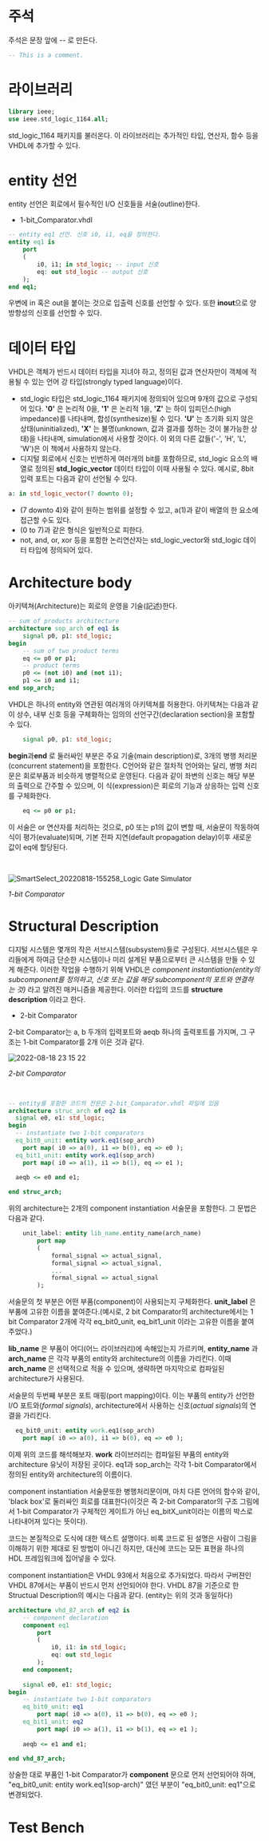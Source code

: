 # 주석
주석은 문장 앞에 -- 로 만든다.

``` VHDL
-- This is a comment.
```

# 라이브러리
``` VHDL
library ieee;
use ieee.std_logic_1164.all;
```

std_logic_1164 패키지를 불러온다. 이 라이브러리는 추가적인 타입, 연산자, 함수 등을 VHDL에 추가할 수 있다.

# entity 선언
entity 선언은 회로에서 필수적인 I/O 신호들을 서술(outline)한다.

+ 1-bit_Comparator.vhdl
``` VHDL
-- entity eq1 선언. 신호 i0, i1, eq을 정의한다.
entity eq1 is
	port
	(
		i0, i1; in std_logic; -- input 신호
		eq: out std_logic -- output 신호
	);
end eq1;
```

우변에 in 혹은 out을 붙이는 것으로 입출력 신호를 선언할 수 있다. 또한 **inout**으로 양방향성의 신호를 선언할 수 있다.

# 데이터 타입
VHDL은 객체가 반드시 데이터 타입을 지녀야 하고, 정의된 값과 연산자만이 객체에 적용될 수 있는 언어 강 타입(strongly typed language)이다.
+ std_logic 타입은 std_logic_1164 패키지에 정의되어 있으며 9개의 값으로 구성되어 있다. **'0'** 은 논리적 0을, **'1'** 은 논리적 1을, **'Z'** 는 하이 임피던스(high impedance)를 나타내며, 합성(synthesize)될 수 있다. **'U'** 는 초기화 되지 않은 상태(uninitialized), **'X'** 는 불명(unknown, 값과 결과를 정하는 것이 불가능한 상태)을 나타내며, simulation에서 사용할 것이다. 이 외의 다른 값들('-', 'H', 'L', 'W')은 이 책에서 사용하지 않는다.
+ 디지털 회로에서 신호는 빈번하게 여러개의 bit를 포함하므로, std_logic 요소의 배열로 정의된 **std_logic_vector** 데이터 타입이 이때 사용될 수 있다. 예시로, 8bit 입력 포트는 다음과 같이 선언될 수 있다.
``` vhdl
a: in std_logic_vector(7 downto 0);
```
+ (7 downto 4)와 같이 원하는 범위를 설정할 수 있고, a(1)과 같이 배열의 한 요소에 접근할 수도 있다.
+ (0 to 7)과 같은 형식은 일반적으로 피한다.
+ not, and, or, xor 등을 포함한 논리연산자는 std_logic_vector와 std_logic 데이터 타입에 정의되어 있다. 

# Architecture body
아키텍쳐(Architecture)는 회로의 운영을 기술(記述)한다.
``` vhdl
-- sum of products architecture
architecture sop_arch of eq1 is 
    signal p0, p1: std_logic;
begin
    -- sum of two product terms
    eq <= p0 or p1;
    -- product terms
    p0 <= (not i0) and (not i1);
    p1 <= i0 and i1;
end sop_arch;
```
VHDL은 하나의 entity와 연관된 여러개의 아키텍쳐를 허용한다.
아키텍쳐는 다음과 같이 상수, 내부 신호 등을 구체화하는 임의의 선언구간(declaration section)을 포함할 수 있다.
``` vhdl
    signal p0, p1: std_logic;
```
**begin**과**end** 로 둘러싸인 부분은 주요 기술(main description)로, 3개의 병행 처리문(concurrent statement)을 포함한다. C언어와 같은 절차적 언어와는 달리, 병행 처리문은 회로부품과 비슷하게 병렬적으로 운영된다.
다음과 같이 좌변의 신호는 해당 부분의 출력으로 간주할 수 있으며, 이 식(expression)은 회로의 기능과 상응하는 입력 신호를 구체화한다.
``` vhdl
    eq <= p0 or p1;
```
이 서술은 or 연산자를 처리하는 것으로, p0 또는 p1의 값이 변할 때, 서술문이 작동하여 식이 평가(evaluate)되며, 기본 전파 지연(default propagation delay)이후 새로운 값이 eq에 할당된다.

<br/>

![SmartSelect_20220818-155258_Logic Gate Simulator](https://user-images.githubusercontent.com/111409004/185324093-1806cfce-cf86-46f4-b6c9-4c2c93ec9026.jpg)

*1-bit Comparator*
<br/>

# Structural Description
디지털 시스템은 몇개의 작은 서브시스템(subsystem)들로 구성된다. 서브시스템은 우리들에게 하여금 단순한 시스템이나 미리 설계된 부품으로부터 큰 시스템을 만들 수 있게 해준다. 이러한 작업을 수행하기 위해 VHDL은 *component instantiation(entity의 subcomponent를 정의하고, 신호 또는 값을 해당 subcomponent의 포트와 연결하는 것)* 라고 알려진 매커니즘을 제공한다. 이러한 타입의 코드를 **structure description** 이라고 한다.

+ 2-bit Comparator

2-bit Comparator는 a, b 두개의 입력포트와 aeqb 하나의 출력포트를 가지며, 그 구조는 1-bit Comparator를 2개 이은 것과 같다. 

![2022-08-18 23 15 22](https://user-images.githubusercontent.com/111409004/185417323-6f3e9218-a524-406f-8d71-b1fe794e9b16.png)

*2-bit Comparator*

<br/>

``` vhdl
-- entity를 포함한 코드의 전문은 2-bit_Comparator.vhdl 파일에 있음
architecture struc_arch of eq2 is
  signal e0, e1: std_logic;
begin
  -- instantiate two 1-bit comparators
  eq_bit0_unit: entity work.eq1(sop_arch)
    port map( i0 => a(0), i1 => b(0), eq => e0 );
  eq_bit1_unit: entity work.eq1(sop_arch)
    port map( i0 => a(1), i1 => b(1), eq => e1 );
  
  aeqb <= e0 and e1;

end struc_arch;
```

위의 architecture는 2개의 component instantiation 서술문을 포함한다. 그 문법은 다음과 같다.

``` vhdl
	unit_label: entity lib_name.entity_name(arch_name)
		port map
		(
			formal_signal => actual_signal,
			formal_signal => actual_signal,
			...
			formal_signal => actual_signal
		);
```

서술문의 첫 부분은 어떤 부품(component)이 사용되는지 구체화한다. **unit_label** 은 부품에 고유한 이름을 붙여준다.(예시로, 2 bit Comparator의 architecture에서는 1 bit Comparator 2개에 각각 eq_bit0_unit, eq_bit1_unit 이라는 고유한 이름을 붙여주었다.)

**lib_name** 은 부품이 어디(어느 라이브러리)에 속해있는지 가르키며, **entity_name** 과 **arch_name** 은 각각 부품의 entity와 architecture의 이름을 가리킨다. 이때 **arch_name** 은 선택적으로 적을 수 있으며, 생략하면 마지막으로 컴파일된 architecture가 사용된다.

서술문의 두번째 부분은 포트 매핑(port mapping)이다. 이는 부품의 entity가 선언한 I/O 포트와(*formal signals*), architecture에서 사용하는 신호(*actual signals*)의 연결을 가리킨다. 

``` vhdl
  eq_bit0_unit: entity work.eq1(sop_arch)
    port map( i0 => a(0), i1 => b(0), eq => e0 );
```

이제 위의 코드를 해석해보자. **work** 라이브러리는 컴파일된 부품의 entity와 architecture 유닛이 저장된 곳이다. eq1과 sop_arch는 각각 1-bit Comparator에서 정의된 entity와 architecture의 이름이다. 

component instantiation 서술문또한 병행처리문이며, 마치 다른 언어의 함수와 같이, 'black box'로 둘러싸인 회로를 대표한다(이것은 즉 2-bit Comparator의 구조 그림에서 1-bit Comparator가 구체적인 게이트가 아닌 eq_bitX_unit이라는 이름의 박스로 나타내어져 있다는 뜻이다).

코드는 본질적으로 도식에 대한 텍스트 설명이다. 비록 코드로 된 설명은 사람이 그림을 이해하기 위한 제대로 된 방법이 아니긴 하지만, 대신에 코드는 모든 표현을 하나의 HDL 프레임워크에 집어넣을 수 있다.

component instantiation은 VHDL 93에서 처음으로 추가되었다. 따라서 구버젼인 VHDL 87에서는 부품이 반드시 먼저 선언되어야 한다. VHDL 87을 기준으로 한 Structual Description의 예시는 다음과 같다. (entity는 위의 것과 동일하다)

``` vhdl
architecture vhd_87_arch of eq2 is
	-- component declaration
	component eq1
		port
		(
			i0, i1: in std_logic;
			eq: out std_logic
		);
	end component;
	
	signal e0, e1: std_logic;
begin
	-- instantiate two 1-bit comparators
	eq_bit0_unit: eq1
		port map( i0 => a(0), i1 => b(0), eq => e0 );
	eq_bit1_unit: eq2
		port map( i0 => a(1), i1 => b(1), eq => e1 );
	
	aeqb <= e1 and e1;

end vhd_87_arch;
```

상술한 대로 부품인 1-bit Comparator가 **component** 문으로 먼저 선언되어야 하며, "eq_bit0_unit: entity work.eq1(sop-arch)" 였던 부분이 "eq_bit0_unit: eq1"으로 변경되었다.

# Test Bench


